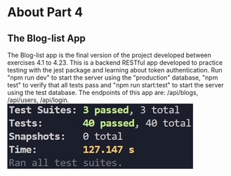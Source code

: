 # About Part 4

## The Blog-list App
 The Blog-list app is the final version of the project developed between exercises 4.1 to 4.23.
 This is a backend RESTful app developed to practice testing with the jest package and learning about token authentication.
 Run "npm run dev" to start the server using the "production" database, "npm test" to verify that all tests pass and "npm run start:test" to start the server using the test database.
 The endpoints of this app are: /api/blogs, /api/users, /api/login.
![Screenshot that show all the tests wrote in this part pass](./imgs/tests00.png)